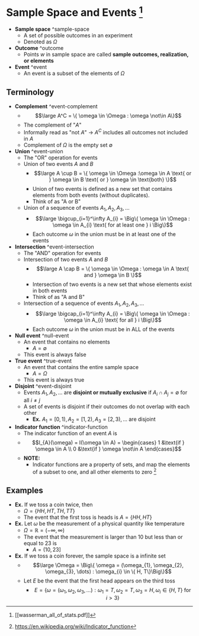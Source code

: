 # Sample Space and Events [^1]
- **Sample space** ^sample-space
	- A set of possible outcomes in an experiment
	- Denoted as $\Omega$
- **Outcome** ^outcome
	- Points $w$ in sample space are called **sample outcomes, realization, or elements**
- **Event** ^event
	- An event is a subset of the elements of $\Omega$
## Terminology
- **Complement** ^event-complement
	- $$\large A^C = \{ \omega \in \Omega : \omega \not\in A\}$$
	- The complement of "$A$"
	- Informally read as "not $A$" -> $A^C$ includes all outcomes not included in $A$
	- Complement of $\Omega$ is the empty set $\emptyset$
- **Union** ^event-union
	- The "OR" operation for events
	- Union of two events $A$ and $B$
		- $$\large A \cup B = \{ \omega \in \Omega :\omega \in A \text{ or } \omega \in B \text{ or } \omega \in \text{both} \}$$
		- Union of two events is defined as a new set that contains elements from both events (without duplicates).
		- Think of as "A or B"
	- Union of a sequence of events $A_{1}, A_{2}, A_{3}, \dots$ 
		- $$\large \bigcup_{i=1}^\infty A_{i} = \Big\{ \omega \in \Omega : \omega \in A_{i} \text{ for at least one } i \Big\}$$
		- Each outcome $\omega$ in the union must be in at least one of the events
- **Intersection**  ^event-intersection
	- The "AND" operation for events
	- Intersection of two events $A$ and $B$
		- $$\large A \cap B = \{ \omega \in \Omega : \omega \in A \text{ and } \omega \in B \}$$
		- Intersection of two events is a new set that whose elements exist in both events
		- Think of as "A and B"
	- Intersection of a sequence of events $A_{1}, A_{2}, A_{3}, \dots$
		- $$\large \bigcap_{i=1}^\infty A_{i} = \Big\{ \omega \in \Omega : \omega \in A_{i} \text{ for all } i \Big\}$$
		- Each outcome $\omega$ in the union must be in ALL of the events
- **Null event** ^null-event
	- An event that contains no elements
		- $A = \emptyset$
	- This event is always false
- **True event** ^true-event
	- An event that contains the entire sample space
		- $A = \Omega$
	- This event is always true
- **Disjoint** ^event-disjoint
	- Events $A_{1}, A_{2}, \dots$ are **disjoint or mutually exclusive** if $A_{i} \cap A_{j} = \emptyset$ for all $i \neq j$
	- A set of events is disjoint if their outcomes do not overlap with each other
		- **Ex.** $A_{1} = [0, 1), A_{2} = [1, 2), A_{3} = [2, 3), \dots$ are disjoint
- **Indicator function** ^indicator-function
	- The indicator function of an event $A$ is
	- $$I_{A}(\omega) = I(\omega \in A) = \begin{cases}
		1 &\text{if } \omega \in A \\
		0 &\text{if } \omega \not\in A
		\end{cases}$$
	- **NOTE:**
		- Indicator functions are a property of sets, and map the elements of a subset to one, and all other elements to zero [^2]
## Examples
- **Ex.** If we toss a coin twice, then
	- $\Omega = \{H H, H T, T H, T T\}$
	- The event that the first toss is heads is $A = \{ H H, H T\}$
- **Ex.** Let $\omega$ be the measurement of a physical quantity like temperature
	- $\Omega = \mathbb{R} = (-\infty, \infty)$
	- The event that the measurement is larger than 10 but less than or equal to 23 is
		- $A=(10, 23]$
- **Ex.** If we toss a coin forever, the sample space is a infinite set
	- $$\large \Omega = \Big\{ \omega = (\omega_{1}, \omega_{2}, \omega_{3}, \dots) : \omega_{i} \in \{ H, T\}\Big\}$$
	- Let $E$ be the event that the first head appears on the third toss
		- $$E = \Big\{ \omega = (\omega_{1}, \omega_{2}, \omega_{3}, \dots) : \omega_{1} = T, \omega_{2} = T, \omega_{3} = H, \omega_{i} \in \{H, T\} \text{ for } i > 3 \Big\}$$

[^1]: [[wasserman_all_of_stats.pdf]]

[^2]: https://en.wikipedia.org/wiki/Indicator_function
